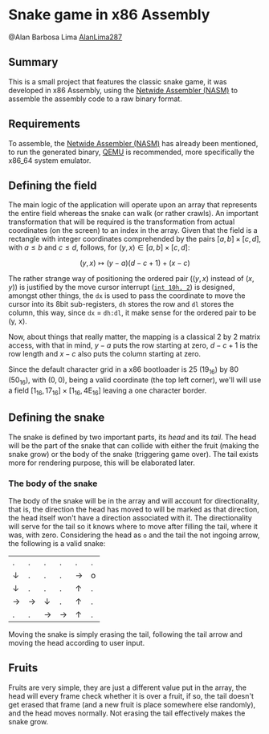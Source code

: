 # Snake game in x86 Assembly

@Alan Barbosa Lima [AlanLima287](https://github.com/AlanLima287)

## Summary

This is a small project that features the classic snake game, it was developed in x86 Assembly, using the [Netwide Assembler (NASM)](https://www.nasm.org) to assemble the assembly code to a raw binary format.

## Requirements

To assemble, the [Netwide Assembler (NASM)](https://www.nasm.org) has already been mentioned, to run the generated binary, [QEMU](https://www.qemu.org/) is recommended, more specifically the x86_64 system emulator.

## Defining the field

The main logic of the application will operate upon an array that represents the entire field whereas the snake can walk (or rather crawls). An important transformation that will be required is the transformation from actual coordinates (on the screen) to an index in the array. Given that the field is a rectangle with integer coordinates comprehended by the pairs $`[a, b] \times [c, d]`$, with $`a \le b`$ and $`c \le d`$, follows, for $`(y, x) \in [a, b] \times [c, d]`$:

```math
(y, x) \longmapsto (y - a) (d - c + 1) + (x - c)
```

The rather strange way of positioning the ordered pair ($`(y, x)`$ instead of $`(x, y)`$) is justified by the move cursor interrupt ([`int 10h, 2`](https://en.wikipedia.org/wiki/INT_10H#List_of_supported_functions)) is designed, amongst other things, the `dx` is used to pass the coordinate to move the cursor into its 8bit sub-registers, `dh` stores the row and `dl` stores the column, this way, since `dx` = `dh:dl`, it make sense for the ordered pair to be (y, x).

Now, about things that really matter, the mapping is a classical 2 by 2 matrix access, with that in mind, $`y - a`$ puts the row starting at zero, $`d - c + 1`$ is the row length and $`x - c`$ also puts the column starting at zero.

Since the default character grid in a x86 bootloader is $`25`$ ($`19_{16}`$) by $`80`$ ($`50_{16}`$), with $`(0, 0)`$, being a valid coordinate (the top left corner), we'll will use a field $`[1_{16}, 17_{16}] \times [1_{16}, 4\text{E}_{16}]`$ leaving a one character border.

## Defining the snake

The snake is defined by two important parts, its _head_ and its _tail_. The head will be the part of the snake that can collide with either the fruit (making the snake grow) or the body of the snake (triggering game over). The tail exists more for rendering purpose, this will be elaborated later.

### The body of the snake

The body of the snake will be in the array and will account for directionality, that is, the direction the head has moved to will be marked as that direction, the head itself won't have a direction associated with it. The directionality will serve for the tail so it knows where to move after filling the tail, where it was, with zero. Considering the head as `o` and the tail the not ingoing arrow, the following is a valid snake:

|   |   |   |   |   |   |
| - | - | - | - | - | - |
| . | . | . | . | . | . |
| ↓ | . | . | . | → | o |
| ↓ | . | . | . | ↑ | . |
| → | → | ↓ | . | ↑ | . |
| . | . | → | → | ↑ | . |

Moving the snake is simply erasing the tail, following the tail arrow and moving the head according to user input.

## Fruits

Fruits are very simple, they are just a different value put in the array, the head will every frame check whether it is over a fruit, if so, the tail doesn't get erased that frame (and a new fruit is place somewhere else randomly), and the head moves normally. Not erasing the tail effectively makes the snake grow.

<!-- [...] WIP -->